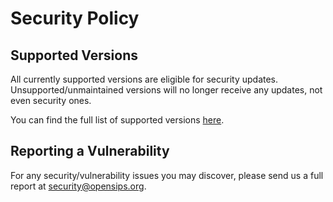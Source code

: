 # Security Policy

## Supported Versions

All currently supported versions are eligible for security updates. Unsupported/unmaintained versions will no longer receive any updates, not even security ones.

You can find the full list of supported versions [here](https://www.opensips.org/About/AvailableVersions).

## Reporting a Vulnerability

For any security/vulnerability issues you may discover, please send us a full report at security@opensips.org.
